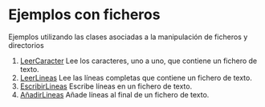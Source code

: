 # Ejemplos con ficheros

Ejemplos utilizando las clases asociadas a la manipulación de ficheros y directorios

1. [LeerCaracter](LeerCaracter.java)
Lee los caracteres, uno a uno, que contiene un fichero de texto.
2. [LeerLineas](LeerLineas.java)
Lee las líneas completas que contiene un fichero de texto.
3. [EscribirLineas](EscribirLineas.java)
Escribe líneas en un fichero de texto.
4. [AñadirLineas](AnadirLineas.java)
Añade líneas al final de un fichero de texto.